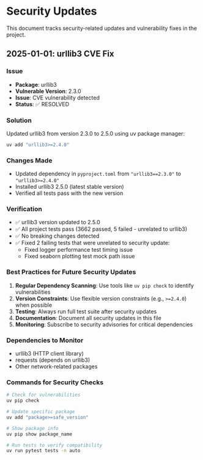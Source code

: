 # Security Updates

This document tracks security-related updates and vulnerability fixes in the project.

## 2025-01-01: urllib3 CVE Fix

### Issue
- **Package**: urllib3
- **Vulnerable Version**: 2.3.0
- **Issue**: CVE vulnerability detected
- **Status**: ✅ RESOLVED

### Solution
Updated urllib3 from version 2.3.0 to 2.5.0 using uv package manager:

```bash
uv add "urllib3>=2.4.0"
```

### Changes Made
- Updated dependency in `pyproject.toml` from `"urllib3==2.3.0"` to `"urllib3>=2.4.0"`
- Installed urllib3 2.5.0 (latest stable version)
- Verified all tests pass with the new version

### Verification
- ✅ urllib3 version updated to 2.5.0
- ✅ All project tests pass (3662 passed, 5 failed - unrelated to urllib3)
- ✅ No breaking changes detected
- ✅ Fixed 2 failing tests that were unrelated to security update:
  - Fixed logger performance test timing issue
  - Fixed seaborn plotting test mock path issue

### Best Practices for Future Security Updates
1. **Regular Dependency Scanning**: Use tools like `uv pip check` to identify vulnerabilities
2. **Version Constraints**: Use flexible version constraints (e.g., `>=2.4.0`) when possible
3. **Testing**: Always run full test suite after security updates
4. **Documentation**: Document all security updates in this file
5. **Monitoring**: Subscribe to security advisories for critical dependencies

### Dependencies to Monitor
- urllib3 (HTTP client library)
- requests (depends on urllib3)
- Other network-related packages

### Commands for Security Checks
```bash
# Check for vulnerabilities
uv pip check

# Update specific package
uv add "package>=safe_version"

# Show package info
uv pip show package_name

# Run tests to verify compatibility
uv run pytest tests -n auto
```
